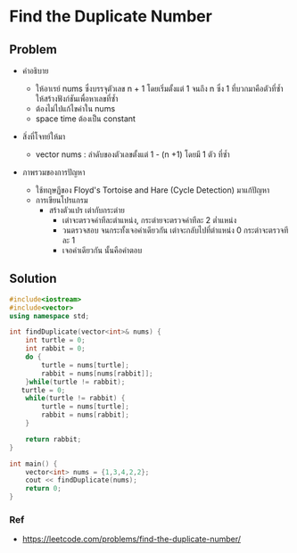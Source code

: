 # Find the Duplicate Number

## Problem

- คำอธิบาย

  - ให้อาเรย์ nums ซึ่งบรรจุตัวเลข n + 1 โดยเริ่มตั้งแต่ 1 จนถึง n ซึ่ง 1 ที่บวกมาคือตัวที่ซ้ำ ให้สร้างฟังก์ชันเพื่อหาเลขที่ซ้ำ
  - ต้องไม่ไปแก้ไขค่าใน nums
  - space time ต้องเป็น constant

- สิ่งที่โจทย์ให้มา

  - vector<int> nums : ลำดับของตัวเลขตั้งแต่ 1 - (n +1) โดยมี 1 ตัว ที่ซ้ำ

- ภาพรวมของการปัญหา
  - ใช้ทฤษฏีของ Floyd's Tortoise and Hare (Cycle Detection) มาแก้ปัญหา
  - การเขียนโปรแกรม
    - สร้างตัวแปร เต่ากับกระต่าย
      - เต่าจะตรวจค่าทีละตำแหน่ง, กระต่ายจะตรวจค่าทีละ 2 ต่ำแหน่ง
      - วนตรวจสอบ จนกระทั้งเจอค่าเดียวกัน เต่าจะกลับไปที่ตำแหน่ง 0 กระต่าจะตรวจทีละ 1
      - เจอค่าเดียวกัน นั้นคือคำตอบ

## Solution

```c++
#include<iostream>
#include<vector>
using namespace std;

int findDuplicate(vector<int>& nums) {
    int turtle = 0;
    int rabbit = 0;
    do {
        turtle = nums[turtle];
        rabbit = nums[nums[rabbit]];
    }while(turtle != rabbit);
   turtle = 0;
    while(turtle != rabbit) {
        turtle = nums[turtle];
        rabbit = nums[rabbit];
    }

    return rabbit;
}

int main() {
    vector<int> nums = {1,3,4,2,2};
    cout << findDuplicate(nums);
    return 0;
}
```

### Ref

- https://leetcode.com/problems/find-the-duplicate-number/
